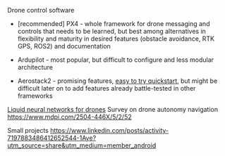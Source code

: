 Drone control software
* [recommended] PX4 - whole framework for drone messaging and controls that needs to be learned, but best among alternatives in flexibility and maturity in desired features (obstacle avoidance, RTK GPS, ROS2) and documentation

* Ardupilot - most popular, but difficult to configure and less modular architecture

* Aerostack2 - promising features, [easy to try quickstart](https://aerostack2.github.io/_02_examples/gazebo/project_gazebo/index.html), but might be difficult later on to add features already battle-tested in other frameworks

[Liquid neural networks for drones](https://spectrum.ieee.org/liquid-neural-networks)
Survey on drone autonomy navigation
https://www.mdpi.com/2504-446X/5/2/52

Small projects
https://www.linkedin.com/posts/activity-7197883486412652544-1Aye?utm_source=share&utm_medium=member_android